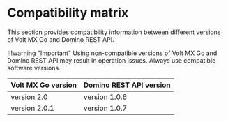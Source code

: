 # Compatibility matrix

This section provides compatibility information between different versions of Volt MX Go and Domino REST API.

!!!warning "Important"
    Using non-compatible versions of Volt MX Go and Domino REST API may result in operation issues. Always use compatible software versions.

|Volt MX Go version|Domino REST API version|
|----|----|
|version 2.0|version 1.0.6|
|version 2.0.1|version 1.0.7|